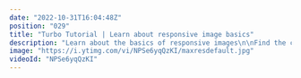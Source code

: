 ```yaml
---
date: "2022-10-31T16:04:48Z"
position: "029"
title: "Turbo Tutorial | Learn about responsive image basics"
description: "Learn about the basics of responsive images\n\nFind the code for this tutorial here: https://github.com/Turbo-Tutorials/Html-turbos/tree/main/responsive-image\n\nVisit https://turbo-tutorials.dev/tutorials/learn-about-responsive-image-basics/ for more info.\n\nBrowse more tutorials here: https://turbo-tutorials.dev"
image: "https://i.ytimg.com/vi/NPSe6yqQzKI/maxresdefault.jpg"
videoId: "NPSe6yqQzKI"
---
```



